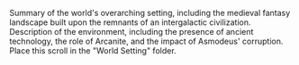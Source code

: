 Summary of the world's overarching setting, including the medieval fantasy landscape built upon the remnants of an intergalactic civilization.
Description of the environment, including the presence of ancient technology, the role of Arcanite, and the impact of Asmodeus' corruption.
Place this scroll in the "World Setting" folder.